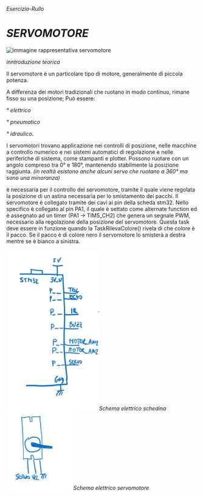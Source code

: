 _Esercizio-Rullo_


# **_SERVOMOTORE_**

![immagine rappresentativa servomotore](https://www.pintoelettronica.com/files/np_Files/Foto/20079_2.PNG)
 
 _inntroduzione teorica_
 
 
Il servomotore è un particolare tipo di motore, generalmente di piccola potenza. 

A differenza dei motori tradizionali che ruotano in modo continuo, rimane fisso su una posizione;   Può essere:

  _° elettrico_ 
  
  _° pneumatico_ 
  
  _° idraulico._ 
  
  
I servomotori trovano applicazione nei controlli di posizione,
nelle macchine a controllo numerico e nei sistemi automatici di regolazione e nelle periferiche di sistema, 
come stampanti e plotter.
Possono ruotare con un angolo compreso tra 0° e 180°, mantenendo stabilmente la posizione raggiunta.
_(in realtà esistono anche alcuni servo che ruotano a 360° ma sono una minoranza)_



è necessaria per il controllo del servomotore, tramite il quale viene regolata la posizione di un astina necessaria per lo smistamento dei pacchi. Il servomotore è collegato tramite dei cavi ai pin della scheda stm32. Nello specifico è collegato al pin PA1, il quale  è settato come alternate function ed è assegnato ad un timer (PA1 -> TIM5_CH2) che genera un segnale PWM, necessario alla regolazione della posizione del servomotore. Questa task deve essere in funzione quando la TaskRilevaColore() rivela di che colore è il  pacco. Se il pacco è di colore nero il servomotore lo smisterà a destra mentre se è bianco a sinistra.
 
 
 ![foto rappresentativa schema elettrico schedina](https://github.com/lorenzo-turra/Esercizio-Rullo/blob/main/SchemaElettricoSchedina.PNG)_Schema elettrico schedina_
 ![foto rappresentativa schema elettrico servomotore](https://github.com/lorenzo-turra/Esercizio-Rullo/blob/main/SchemaElettricoServoMotore.PNG)_Schema elettrico servomotore_ 
